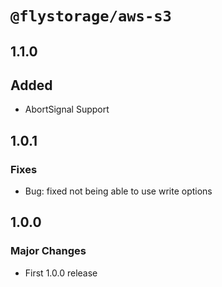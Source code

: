 # `@flystorage/aws-s3`

## 1.1.0

## Added

- AbortSignal Support

## 1.0.1

### Fixes

- Bug: fixed not being able to use write options

## 1.0.0

### Major Changes

- First 1.0.0 release